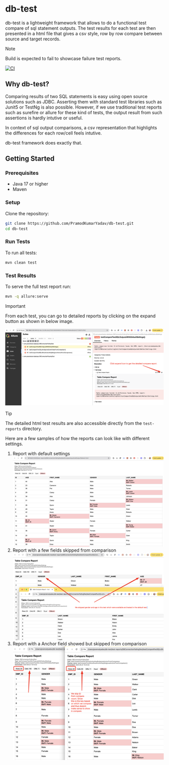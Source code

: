 # db-test

db-test is a lightweight framework that allows to do a functional test compare of sql statement outputs. The test results for each test are then presented in a html file that gives a csv style, row by row compare between source and target records.

> [!NOTE]  
> Build is expected to fail to showcase failure test reports.

[![CI](https://github.com/PramodKumarYadav/db-test/actions/workflows/ci.yml/badge.svg?branch=main&event=push)](https://github.com/PramodKumarYadav/db-test/actions/workflows/ci.yml)

## Why db-test?

Comparing results of two SQL statements is easy using open source solutions such as JDBC. Asserting them with standard test libraries such as Junit5 or TestNg is also possible. However, if we use traditional test reports such as surefire or allure for these kind of tests, the output result from such assertions is hardly intutive or useful.

In context of sql output comparisons, a csv representation that highlights the differences for each row/cell feels intutive.

db-test framework does exactly that.

## Getting Started

### Prerequisites

- Java 17 or higher
- Maven

### Setup

Clone the repository:

```sh
git clone https://github.com/PramodKumarYadav/db-test.git
cd db-test
```

### Run Tests

To run all tests:

```sh
mvn clean test
```

### Test Results

To serve the full test report run:

```sh
mvn -q allure:serve
```

> [!IMPORTANT]  
> From each test, you can go to detailed reports by clicking on the expand button as shown in below image. 

![detailed-reports](./images/detailed-reports-from-allure.png)

> [!TIP]
> The detailed html test results are also accessible directly from the `test-reports` directory. 

Here are a few samples of how the reports can look like with different settings.

1. Report with default settings
   ![test-report](./images/test%20report.jpg)
2. Report with a few fields skipped from comparison
   ![test-report](./images/skip-fields-from-compare.png)
3. Report with a Anchor field showed but skipped from comparison
   ![test-report](./images/show-anchor-but-skip-from-compare.png)